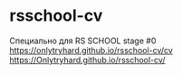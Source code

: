 # rsschool-cv
Специально для RS SCHOOL stage #0
<br>
https://onlytryhard.github.io/rsschool-cv/cv
<br>
https://Onlytryhard.github.io/rsschool-cv/
